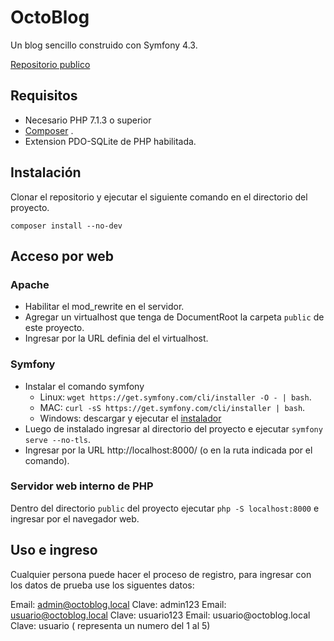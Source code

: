 # OctoBlog

Un blog sencillo construido con Symfony 4.3.

[Repositorio publico](https://github.com/DIOHz0r/octoblog)

## Requisitos

* Necesario PHP 7.1.3 o superior
* [Composer](https://getcomposer.org) .
* Extension PDO-SQLite de PHP habilitada.

## Instalación

Clonar el repositorio y ejecutar el siguiente comando en el directorio del proyecto.

```composer install --no-dev``` 

## Acceso por web

### Apache

* Habilitar el mod_rewrite en el servidor. 
* Agregar un virtualhost que tenga de DocumentRoot la carpeta ```public``` de este proyecto. 
* Ingresar por la URL definia del el virtualhost.

### Symfony

* Instalar el comando symfony
    * Linux: ```wget https://get.symfony.com/cli/installer -O - | bash```.
    * MAC: ```curl -sS https://get.symfony.com/cli/installer | bash```.
    * Windows: descargar y ejecutar el [instalador](https://get.symfony.com/cli/setup.exe)
* Luego de instalado ingresar al directorio del proyecto e ejecutar ```symfony serve --no-tls```.
* Ingresar por la URL http://localhost:8000/ (o en la ruta indicada por el comando).

### Servidor web interno de PHP

Dentro del directorio ```public``` del proyecto ejecutar ```php -S localhost:8000``` e ingresar por el navegador web.

## Uso e ingreso 

Cualquier persona puede hacer el proceso de registro, para ingresar con los datos de prueba use los siguentes datos:

Email: admin@octoblog.local Clave: admin123
Email: usuario@octoblog.local Clave: usuario123
Email: usuario<N>@octoblog.local Clave: usuario<N> (<N> representa un numero del 1 al 5)